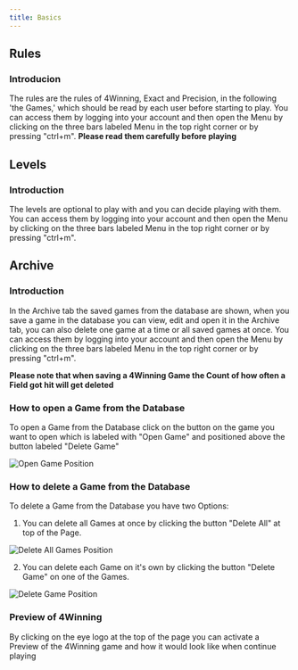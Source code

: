 ```yaml
---
title: Basics
---
```


## Rules

### Introducion

The rules are the rules of 4Winning, Exact and Precision, in the following 'the Games,' which should be read by each user before starting to play. You can access them by logging into your account and then open the Menu by clicking on the three bars labeled Menu in the top right corner or by pressing "ctrl+m". **Please read them carefully before playing**

## Levels

### Introduction

The levels are optional to play with and you can decide playing with them. You can access them by logging into your account and then open the Menu by clicking on the three bars labeled Menu in the top right corner or by pressing "ctrl+m".

## Archive

### Introduction

In the Archive tab the saved games from the database are shown, when you save a game in the database you can view, edit and open it in the Archive tab, you can also delete one game at a time or all saved games at once. You can access them by logging into your account and then open the Menu by clicking on the three bars labeled Menu in the top right corner or by pressing "ctrl+m".

**Please note that when saving a 4Winning Game the Count of how often a Field got hit will get deleted**

### How to open a Game from the Database

To open a Game from the Database click on the button on the game you want to open which is labeled with "Open Game" and positioned above the button labeled "Delete Game"

![Open Game Position](/img/game_open_button_position.png)

### How to delete a Game from the Database

To delete a Game from the Database you have two Options:

1. You can delete all Games at once by clicking the button "Delete All" at top of the Page.

![Delete All Games Position](/img/game_delete_all_position.png)

2. You can delete each Game on it's own by clicking the button "Delete Game" on one of the Games.

![Delete Game Position](/img/game_delete_button_position.png)

### Preview of 4Winning

By clicking on the eye logo at the top of the page you can activate a Preview of the 4Winning game and how it would look like when continue playing
